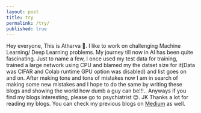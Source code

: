 ```yaml
---
layout: post
title: try
permalink: /try/
published: true
---
```


Hey everyone, This is Atharva 👋. I like to work on 
challenging Machine Learning/ Deep Learning problems. My journey till now in AI has been quite fascinating. Just to name a few, I once used my test data for training, trained a large network using CPU and blamed my the datset size for it(Data was CIFAR and Colab runtime GPU option was disabled) and list goes on and on. After making tons and tons of mistakes now I am in search of making some new mistakes and I hope to do the same by writing these blogs and showing the world how dumb a guy can be!!!.. Anyways if you find my blogs interesting, please go to psychiatrist 😊. JK Thanks a lot for reading my blogs. You can check my previous blogs on [Medium](https://atharvamusale.medium.com/) as well.
